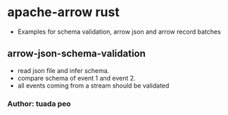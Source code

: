 # apache-arrow rust

- Examples for schema validation, arrow json and arrow record batches

## arrow-json-schema-validation

- read json file and infer schema.
- compare schema of event 1 and event 2.
- all events coming from a stream should be validated

### Author: tuada peo